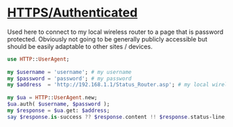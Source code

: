 [1]: https://rosettacode.org/wiki/HTTPS/Authenticated

# [HTTPS/Authenticated][1]

Used here to connect to my local wireless router to a page that is password protected. Obviously not going to be generally publicly accessible but should be easily adaptable to other sites / devices.

```raku
use HTTP::UserAgent;
 
my $username = 'username'; # my username
my $password = 'password'; # my password
my $address  = 'http://192.168.1.1/Status_Router.asp'; # my local wireless router
 
my $ua = HTTP::UserAgent.new;
$ua.auth( $username, $password );
my $response = $ua.get: $address;
say $response.is-success ?? $response.content !! $response.status-line;
```